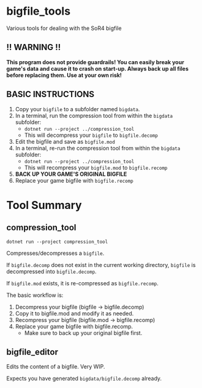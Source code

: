 # bigfile_tools

Various tools for dealing with the SoR4 bigfile

## !! WARNING !!

**This program does not provide guardrails! You can easily break your game's data and cause it to crash on start-up. Always back up all files before replacing them. Use at your own risk!**

## BASIC INSTRUCTIONS

1. Copy your `bigfile` to a subfolder named `bigdata`.
2. In a terminal, run the compression tool from within the `bigdata` subfolder:
    - `dotnet run --project ../compression_tool`
    - This will decompress your `bigfile` to `bigfile.decomp`
3. Edit the bigfile and save as `bigfile.mod`
4. In a terminal, re-run the compression tool from within the `bigdata` subfolder:
    - `dotnet run --project ../compression_tool`
    - This will recompress your `bigfile.mod` to `bigfile.recomp`
5. **BACK UP YOUR GAME'S ORIGINAL BIGFILE**
6. Replace your game bigfile with `bigfile.recomp`


# Tool Summary

## compression_tool

`dotnet run --project compression_tool`

Compresses/decompresses a `bigfile`.

If `bigfile.decomp` does not exist in the current working directory, `bigfile` is decompressed into `bigfile.decomp`.

If `bigfile.mod` exists, it is re-compressed as `bigfile.recomp`.

The basic workflow is:

1. Decompress your bigfile (bigfile &rarr; bigfile.decomp)
2. Copy it to bigfile.mod and modify it as needed.
3. Recompress your bigfile (bigfile.mod &rarr; bigfile.recomp)
4. Replace your game bigfile with bigfile.recomp.
    * Make sure to back up your original bigfile first.

## bigfile_editor

Edits the content of a bigfile. Very WIP.

Expects you have generated `bigdata/bigfile.decomp` already.
